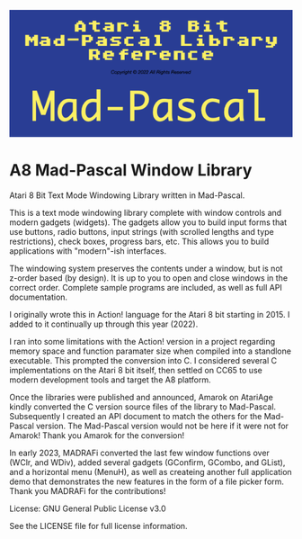 ![image info](./A8MadPasLibRefBanner.png)

# A8 Mad-Pascal Window Library
Atari 8 Bit Text Mode Windowing Library written in Mad-Pascal.

This is a text mode windowing library complete with window controls and modern gadgets (widgets).  The gadgets allow you to build input forms that use buttons, radio buttons, input strings (with scrolled lengths and type restrictions), check boxes, progress bars, etc.  This allows you to build applications with "modern"-ish interfaces.  

The windowing system preserves the contents under a window, but is not z-order based (by design).  It is up to you to open and close windows in the correct order.  Complete sample programs are included, as well as full API documentation.

I originally wrote this in Action! language for the Atari 8 bit starting in 2015.  I added to it continually up through this year (2022).

I ran into some limitations with the Action! version in a project regarding memory space and function paramater size when compiled into a standlone executable.  This prompted the conversion into C.   I considered several C implementations on the Atari 8 bit itself, then settled on CC65 to use modern development tools and target the A8 platform.

Once the libraries were published and announced, Amarok on AtariAge kindly converted the C version source files of the library to Mad-Pascal.  Subsequently I created an API document to match the others for the Mad-Pascal version.  The Mad-Pascal version would not be here if it were not for Amarok!  Thank you Amarok for the conversion!

In early 2023, MADRAFi converted the last few window functions over (WClr, and WDiv), added several gadgets (GConfirm, GCombo, and GList), and a horizontal menu (MenuH), as well as createing another full application demo that demonstrates the new features in the form of a file picker form.  Thank you MADRAFi for the contributions!

License: GNU General Public License v3.0

See the LICENSE file for full license information.
